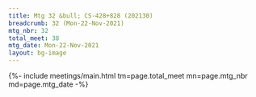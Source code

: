 ```yaml
---
title: Mtg 32 &bull; CS-428+828 (202130)
breadcrumb: 32 (Mon-22-Nov-2021)
mtg_nbr: 32
total_meet: 38
mtg_date: Mon-22-Nov-2021
layout: bg-image
---
```


{%- include meetings/main.html
    tm=page.total_meet
    mn=page.mtg_nbr
    md=page.mtg_date
-%}
